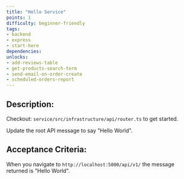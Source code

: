 ```yaml
---
title: "Hello Service"
points: 1
difficulty: beginner-friendly
tags: 
- backend
- express
- start-here
dependencies:
unlocks:
- add-reviews-table
- get-products-search-term
- send-email-on-order-create
- scheduled-orders-report
---
```


## Description:

Checkout: `service/src/infrastructure/api/router.ts` to get started.

Update the root API message to say "Hello World".

## Acceptance Criteria:

When you navigate to `http://localhost:5000/api/v1/` the message returned is "Hello World".

